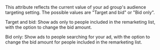 This attribute reflects the current value of your ad group's audience targeting setting. The possible values are "Target and bid" or "Bid only".

Target and bid: Show ads only to people included in the remarketing list, with the option to change the bid amount.

Bid only: Show ads to people searching for your ad, with the option to change the bid amount for people included in the remarketing list.
